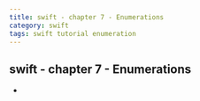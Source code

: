 ```yaml
---
title: swift - chapter 7 - Enumerations
category: swift
tags: swift tutorial enumeration
---
```


## swift - chapter 7 - Enumerations

- 